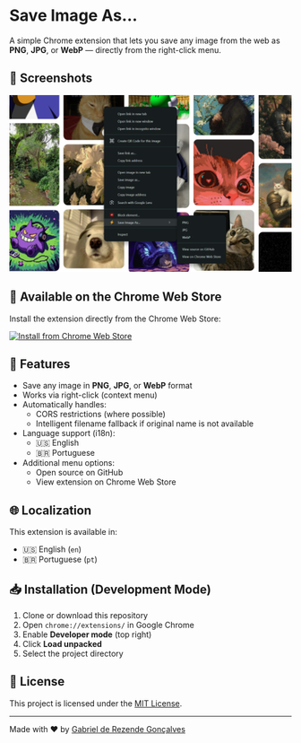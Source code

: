 # Save Image As...

A simple Chrome extension that lets you save any image from the web as **PNG**, **JPG**, or **WebP** — directly from the right-click menu.

## 📸 Screenshots

![Cover](cover.png)

## 🛒 Available on the Chrome Web Store

Install the extension directly from the Chrome Web Store:

[![Install from Chrome Web Store](https://img.shields.io/chrome-web-store/v/lfmnkgdmceifplfmmhjjincclbjonfpd?label=Install%20now&style=for-the-badge&logo=google-chrome)](https://chrome.google.com/webstore/detail/lfmnkgdmceifplfmmhjjincclbjonfpd)

## 🧩 Features

- Save any image in **PNG**, **JPG**, or **WebP** format
- Works via right-click (context menu)
- Automatically handles:
  - CORS restrictions (where possible)
  - Intelligent filename fallback if original name is not available
- Language support (i18n):
  - 🇺🇸 English
  - 🇧🇷 Portuguese
- Additional menu options:
  - Open source on GitHub
  - View extension on Chrome Web Store

## 🌐 Localization

This extension is available in:

- 🇺🇸 English (`en`)
- 🇧🇷 Portuguese (`pt`)

## 📥 Installation (Development Mode)

1. Clone or download this repository
2. Open `chrome://extensions/` in Google Chrome
3. Enable **Developer mode** (top right)
4. Click **Load unpacked**
5. Select the project directory

## 📝 License

This project is licensed under the [MIT License](LICENSE).

---

Made with ❤️ by [Gabriel de Rezende Gonçalves](https://gabireze.com.br)
